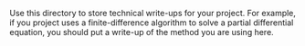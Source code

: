 Use this directory to store technical write-ups for your project. For example, if you project
uses a finite-difference algorithm to solve a partial differential equation, you should put
a write-up of the method you are using here.
